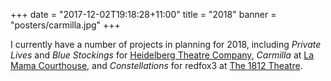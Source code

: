 +++
date = "2017-12-02T19:18:28+11:00"
title = "2018"
banner = "posters/carmilla.jpg"
+++

I currently have a number of projects in planning for 2018, including
 _Private Lives_ and _Blue Stockings_ for [Heidelberg Theatre Company][],
 _Carmilla_ at [La Mama Courthouse][], and _Constellations_ for redfox3 at
[The 1812 Theatre][].

[Heidelberg Theatre Company]: http://htc.org.au/
[La Mama Courthouse]: http://lamama.com.au
[The 1812 Theatre]: http://www.1812theatre.com.au/whats-on/2018-season/constellations/
